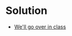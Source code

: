 # Solution

* <a href="https://github.com/sf-wdi-24/irs-rebate/compare/solution" target="_blank">We'll go over in class</a>
